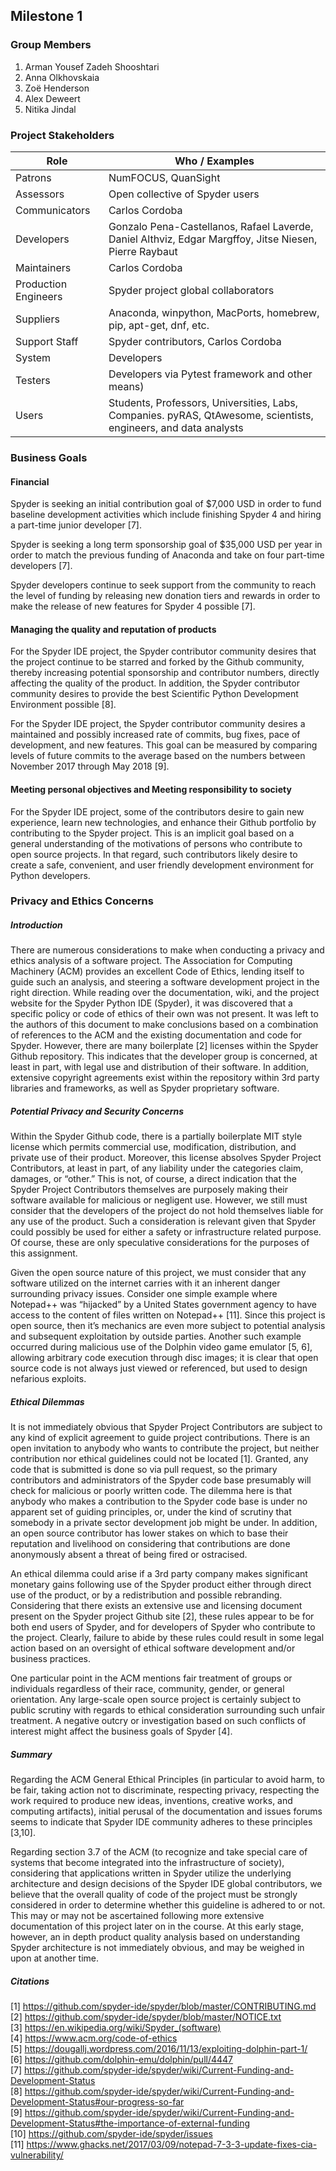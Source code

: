 ## Milestone 1

### Group Members
1. Arman Yousef Zadeh Shooshtari
2. Anna Olkhovskaia
3. Zoë Henderson
4. Alex Deweert
5. Nitika Jindal

### Project Stakeholders
| Role| Who / Examples |
|------|--------|
| Patrons |NumFOCUS, QuanSight|
| Assessors |Open collective of Spyder users|
| Communicators |Carlos Cordoba|
| Developers |Gonzalo Pena-Castellanos, Rafael Laverde, Daniel Althviz, Edgar Margffoy, Jitse Niesen, Pierre Raybaut|
| Maintainers |Carlos Cordoba|
| Production Engineers |Spyder project global collaborators|
| Suppliers |Anaconda, winpython, MacPorts, homebrew, pip, apt-get, dnf, etc. |
| Support Staff |Spyder contributors, Carlos Cordoba|
| System |Developers|
| Testers |Developers via Pytest framework and other means)|
| Users |Students, Professors, Universities, Labs, Companies. pyRAS, QtAwesome, scientists, engineers, and data analysts|

### Business Goals
#### Financial
Spyder is seeking an initial contribution goal of $7,000 USD in order to fund  baseline development activities which include finishing Spyder 4 and hiring a part-time junior developer [7].

Spyder is seeking a long term sponsorship goal of $35,000 USD per year in order to match the previous funding of Anaconda and take on four part-time developers [7].

Spyder developers continue to seek support from the community to reach the level of funding by releasing new donation tiers and rewards in order to make the release of new features for Spyder 4 possible [7].

#### Managing the quality and reputation of products
For the Spyder IDE project, the Spyder contributor community desires that the project continue to be starred and forked by the Github community, thereby increasing potential sponsorship and contributor numbers, directly affecting the quality of the product. In addition, the Spyder contributor community desires to provide the best Scientific Python Development Environment possible [8].

For the Spyder IDE project, the Spyder contributor community desires a maintained and possibly increased rate of commits, bug fixes, pace of development, and new features. This goal can be measured by comparing levels of future commits to the average based on the numbers between November 2017 through May 2018 [9].

#### Meeting personal objectives and Meeting responsibility to society
For the Spyder IDE project, some of the contributors desire to gain new experience, learn new technologies, and enhance their Github portfolio by contributing to the Spyder project. This is an implicit goal based on a general understanding of the motivations of persons who contribute to open source projects. In that regard, such contributors likely desire to create a safe, convenient, and user friendly development environment for Python developers.

### Privacy and Ethics Concerns
##### Introduction

There are numerous considerations to make when conducting a privacy and ethics analysis of a software project. The Association for Computing Machinery (ACM) provides an excellent Code of Ethics, lending itself to guide such an analysis, and steering a software development project in the right direction. While reading over the documentation, wiki, and the project website for the Spyder Python IDE (Spyder), it was discovered that a specific policy or code of ethics of their own was not present. It was left to the authors of this document to make conclusions based on a combination of references to the ACM and the existing documentation and code for Spyder. However, there are many boilerplate [2] licenses within the Spyder Github repository. This indicates that the developer group is concerned, at least in part, with legal use and distribution of their software. In addition, extensive copyright agreements exist within the repository within 3rd party libraries and frameworks, as well as Spyder proprietary software.

##### Potential Privacy and Security Concerns
Within the Spyder Github code, there is a partially boilerplate MIT style license which permits commercial use, modification, distribution, and private use of their product. Moreover, this license absolves Spyder Project Contributors, at least in part, of any liability under the categories claim, damages, or “other.” This is not, of course, a direct indication that the Spyder Project Contributors themselves are purposely making their software available for malicious or negligent use. However, we still must consider that the developers of the project do not hold themselves liable for any use of the product. Such a consideration is relevant given that Spyder could possibly be used for either a safety or infrastructure related purpose. Of course, these are only speculative considerations for the purposes of this assignment.

Given the open source nature of this project, we must consider that any software utilized on the internet carries with it an inherent danger surrounding privacy issues. Consider one simple example where Notepad++ was “hijacked” by a United States government agency to have access to the content of files written on Notepad++ [11]. Since this project is open source, then it’s mechanics are even more subject to potential analysis and subsequent exploitation by outside parties. Another such example occurred during malicious use of the Dolphin video game emulator [5, 6], allowing arbitrary code execution through disc images; it is clear that open source code is not always just viewed or referenced, but used to design nefarious exploits.

##### Ethical Dilemmas
It is not immediately obvious that Spyder Project Contributors are subject to any kind of explicit agreement to guide project contributions. There is an open invitation to anybody who wants to contribute the project, but neither contribution nor ethical guidelines could not be located [1]. Granted, any code that is submitted is done so via pull request, so the primary contributors and administrators of the Spyder code base presumably will check for malicious or poorly written code. The dilemma here is that anybody who makes a contribution to the Spyder code base is under no apparent set of guiding principles, or, under the kind of scrutiny that somebody in a private sector development job might be under. In addition, an open source contributor has lower stakes on which to base their reputation and livelihood on considering that contributions are done anonymously absent a threat of being fired or ostracised.

An ethical dilemma could arise if a 3rd party company makes significant monetary gains following use of the Spyder product either through direct use of the product, or by a redistribution and possible rebranding. Considering that there exists an extensive use and licensing document present on the Spyder project Github site [2], these rules appear to be for both end users of Spyder, and for developers of Spyder who contribute to the project. Clearly, failure to abide by these rules could result in some legal action based on an oversight of ethical software development and/or business practices.

One particular point in the ACM mentions fair treatment of groups or individuals regardless of their race, community, gender, or general orientation. Any large-scale open source project is certainly subject to public scrutiny with regards to ethical consideration surrounding such unfair treatment. A negative outcry or investigation based on such conflicts of interest might affect the business goals of Spyder [4].

##### Summary
Regarding the ACM General Ethical Principles (in particular to avoid harm, to be fair, taking action not to discriminate, respecting privacy, respecting the work required to produce new ideas, inventions, creative works, and computing artifacts), initial perusal of the documentation and issues forums seems to indicate that Spyder IDE community adheres to these principles [3,10].

Regarding section 3.7 of the ACM (to recognize and take special care of systems that become integrated into the infrastructure of society), considering that applications written in Spyder utilize the underlying architecture and design decisions of the Spyder IDE global contributors, we believe that the overall quality of code of the project must be strongly considered in order to determine whether this guideline is adhered to or not. This may or may not be ascertained following more extensive documentation of this project later on in the course. At this early stage, however, an in depth product quality analysis based on understanding Spyder architecture is not immediately obvious, and may be weighed in upon at another time.

##### Citations
[1] https://github.com/spyder-ide/spyder/blob/master/CONTRIBUTING.md<br/>
[2] https://github.com/spyder-ide/spyder/blob/master/NOTICE.txt<br/>
[3] https://en.wikipedia.org/wiki/Spyder_(software)<br/>
[4] https://www.acm.org/code-of-ethics<br/>
[5] https://dougallj.wordpress.com/2016/11/13/exploiting-dolphin-part-1/<br/>
[6] https://github.com/dolphin-emu/dolphin/pull/4447<br/>
[7] https://github.com/spyder-ide/spyder/wiki/Current-Funding-and-Development-Status <br/>
[8] https://github.com/spyder-ide/spyder/wiki/Current-Funding-and-Development-Status#our-progress-so-far <br/>
[9] https://github.com/spyder-ide/spyder/wiki/Current-Funding-and-Development-Status#the-importance-of-external-funding <br/>
[10] https://github.com/spyder-ide/spyder/issues <br/>
[11] https://www.ghacks.net/2017/03/09/notepad-7-3-3-update-fixes-cia-vulnerability/
